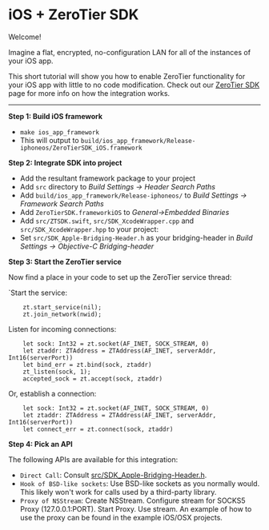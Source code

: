 iOS + ZeroTier SDK
====

Welcome!

Imagine a flat, encrypted, no-configuration LAN for all of the instances of your iOS app. 

This short tutorial will show you how to enable ZeroTier functionality for your iOS app with little to no code modification. Check out our [ZeroTier SDK](https://www.zerotier.com/blog) page for more info on how the integration works.

***
**Step 1: Build iOS framework**

- `make ios_app_framework`
- This will output to `build/ios_app_framework/Release-iphoneos/ZeroTierSDK_iOS.framework`

**Step 2: Integrate SDK into project**

- Add the resultant framework package to your project
- Add `src` directory to *Build Settings -> Header Search Paths*
- Add `build/ios_app_framework/Release-iphoneos/` to *Build Settings -> Framework Search Paths*
- Add `ZeroTierSDK.frameworkiOS` to *General->Embedded Binaries*
- Add `src/ZTSDK.swift`, `src/SDK_XcodeWrapper.cpp` and `src/SDK_XcodeWrapper.hpp` to your project:
- Set `src/SDK_Apple-Bridging-Header.h` as your bridging-header in *Build Settings -> Objective-C Bridging-header*

**Step 3: Start the ZeroTier service**

Now find a place in your code to set up the ZeroTier service thread:

`Start the service:

```
    zt.start_service(nil);
    zt.join_network(nwid);
```

Listen for incoming connections:

```
    let sock: Int32 = zt.socket(AF_INET, SOCK_STREAM, 0)
    let ztaddr: ZTAddress = ZTAddress(AF_INET, serverAddr, Int16(serverPort))
    let bind_err = zt.bind(sock, ztaddr)
    zt_listen(sock, 1);
    accepted_sock = zt.accept(sock, ztaddr)
```

Or, establish a connection:

```
    let sock: Int32 = zt.socket(AF_INET, SOCK_STREAM, 0)
    let ztaddr: ZTAddress = ZTAddress(AF_INET, serverAddr, Int16(serverPort))
    let connect_err = zt.connect(sock, ztaddr)
```

**Step 4: Pick an API**

The following APIs are available for this integration:
- `Direct Call`: Consult [src/SDK_Apple-Bridging-Header.h](../../../../src/SDK_Apple-Bridging-Header.h).
- `Hook of BSD-like sockets`: Use BSD-like sockets as you normally would. This likely won't work for calls used by a third-party library.
- `Proxy of NSStream`: Create NSStream. Configure stream for SOCKS5 Proxy (127.0.0.1:PORT). Start Proxy. Use stream. An example of how to use the proxy can be found in the example iOS/OSX projects.

